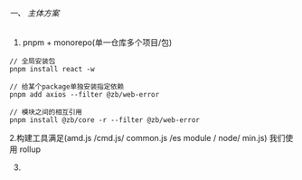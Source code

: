 ###### 一、 主体方案

1. pnpm + monorepo(单一仓库多个项目/包)

```
// 全局安装包
pnpm install react -w

// 给某个package单独安装指定依赖
pnpm add axios --filter @zb/web-error

// 模块之间的相互引用
pnpm install @zb/core -r --filter @zb/web-error
```

2.构建工具满足(amd.js /cmd.js/ common.js /es module / node/ min.js)
我们使用 rollup

3.
